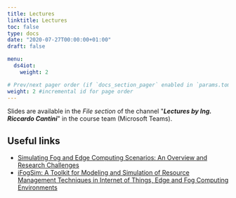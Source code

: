 ```yaml
---
title: Lectures
linktitle: Lectures
toc: false
type: docs
date: "2020-07-27T00:00:00+01:00"
draft: false

menu:
  ds4iot:
    weight: 2

# Prev/next pager order (if `docs_section_pager` enabled in `params.toml`)
weight: 2 #incremental id for page order
---
```


Slides are available in the *File section* of the channel "***Lectures by Ing. Riccardo Cantini***" in the course team (Microsoft Teams).


## Useful links

- [Simulating Fog and Edge Computing Scenarios: An Overview and Research Challenges](https://www.researchgate.net/publication/331359471_Simulating_Fog_and_Edge_Computing_Scenarios_An_Overview_and_Research_Challenges)
- [iFogSim: A Toolkit for Modeling and Simulation of Resource Management Techniques in Internet of Things, Edge and Fog Computing Environments](https://arxiv.org/abs/1606.02007)
